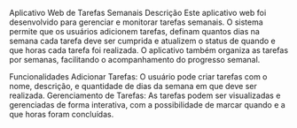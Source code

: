   Aplicativo Web de Tarefas Semanais
Descrição
Este aplicativo web foi desenvolvido para gerenciar e monitorar tarefas semanais. O sistema permite que os usuários adicionem tarefas, definam quantos dias na semana cada tarefa deve ser cumprida e atualizem o status de quando e que horas cada tarefa foi realizada. O aplicativo também organiza as tarefas por semanas, facilitando o acompanhamento do progresso semanal.

Funcionalidades
Adicionar Tarefas: O usuário pode criar tarefas com o nome, descrição, e quantidade de dias da semana em que deve ser realizada.
Gerenciamento de Tarefas: As tarefas podem ser visualizadas e gerenciadas de forma interativa, com a possibilidade de marcar quando e a que horas foram concluídas.
